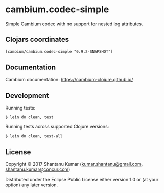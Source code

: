 # cambium.codec-simple

Simple Cambium codec with no support for nested log attributes.


## Clojars coordinates

`[cambium/cambium.codec-simple "0.9.2-SNAPSHOT"]`


## Documentation

Cambium documentation: https://cambium-clojure.github.io/


## Development

Running tests:
```shell
$ lein do clean, test
```

Running tests across supported Clojure versions:
```shell
$ lein do clean, test-all
```

## License

Copyright © 2017 Shantanu Kumar (kumar.shantanu@gmail.com, shantanu.kumar@concur.com)

Distributed under the Eclipse Public License either version 1.0 or (at
your option) any later version.
